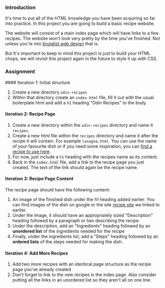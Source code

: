 ### Introduction

It's time to put all of the HTML knowledge you have been acquiring so far into practice. In this project you are going to build a basic recipe website.

The website will consist of a main index page which will have links to a few recipes. The website won't look very pretty by the time you've finished. Not unless you're into [brutalist web design](https://brutalistwebsites.com/) that is.

But It's important to keep in mind this project is just to build your HTML chops, we will revisit this project again in the future to style it up with CSS.

### Assignment

<div class="lesson-content__panel" markdown="1">
#### Iteration 1: Initial structure

1. Create a new directory `odin-recipes`
2. Within that directory create an `index.html` file, fill it out with the usual boilerplate html and add a `h1` heading "Odin Recipes" to the body.

#### Iteration 2:  Recipe Page

1. Create a new directory within the `odin-recipes` directory and name it `recipes`.
2. Create a new html file within the  `recipes` directory and name it after the recipe it will contain. For example `lasagna.html`. You can use the name of your favourite dish or if you need some inspiration,  you can [find a recipe to use here](https://www.allrecipes.com/).
3.  For now, just include a `h1` heading with the recipes name as its content.
4. Back in the `index.html` file, add a link to the recipe page you just created. The text of the link should again be the recipe name.

#### Iteration 3:  Recipe Page Content

The recipe page should have the following content:

1. An image of the finished dish under the h1 heading added earlier. You can find images of the dish on google or the site [recipe site](https://www.allrecipes.com/) we linked to earlier.
2. Under the image, it should have an appropriately sized "Description" heading followed by a paragraph or two describing the recipe.
3.  Under the description, add an "Ingredients" heading followed by an **unordered list** of the ingredients needed for the recipe
4. Finally, under the ingredients list, add a "Steps" heading followed by an **ordered lists** of the steps needed for making the dish.

#### Iteration 4: Add More Recipes

1. Add two more recipes with an identical page structure as the recipe page you've already created
2. Don't forget to link to the new recipes in the index page. Also consider putting all the links in an unordered list so they aren't all on one line.
</div>

